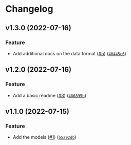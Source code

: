 # Changelog

<!--next-version-placeholder-->

## v1.3.0 (2022-07-16)
### Feature
* Add additional docs on the data format ([#5](https://github.com/home-assistant-libs/home-assistant-bluetooth/issues/5)) ([`40445c6`](https://github.com/home-assistant-libs/home-assistant-bluetooth/commit/40445c6c0f2f2dc2592c6263782db044e4e87b72))

## v1.2.0 (2022-07-16)
### Feature
* Add a basic readme ([#3](https://github.com/home-assistant-libs/home-assistant-bluetooth/issues/3)) ([`486895b`](https://github.com/home-assistant-libs/home-assistant-bluetooth/commit/486895bf83450f26877f6f92262a82810043a941))

## v1.1.0 (2022-07-15)
### Feature
* Add the models ([#1](https://github.com/home-assistant-libs/home-assistant-bluetooth/issues/1)) ([`b5a92db`](https://github.com/home-assistant-libs/home-assistant-bluetooth/commit/b5a92dbcc9facb9d162608f71e55eaca619aa163))
